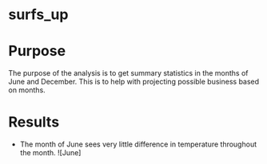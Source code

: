 # surfs_up
# Purpose
The purpose of the analysis is to get summary statistics in the months of June and December. This is to help with projecting possible business based on months.
# Results
* The month of June sees very little difference in temperature throughout the month. ![June]
